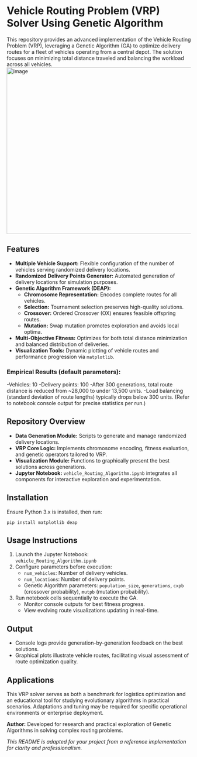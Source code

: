 # Vehicle Routing Problem (VRP) Solver Using Genetic Algorithm

This repository provides an advanced implementation of the Vehicle Routing Problem (VRP), leveraging a Genetic Algorithm (GA) to optimize delivery routes for a fleet of vehicles operating from a central depot. The solution focuses on minimizing total distance traveled and balancing the workload across all vehicles.
<img width="580" height="455" alt="image" src="https://github.com/user-attachments/assets/1671d47e-e773-48ad-b554-a78967b76f81" />

## Features

- **Multiple Vehicle Support:** Flexible configuration of the number of vehicles serving randomized delivery locations.
- **Randomized Delivery Points Generator:** Automated generation of delivery locations for simulation purposes.
- **Genetic Algorithm Framework (DEAP):**  
  - **Chromosome Representation:** Encodes complete routes for all vehicles.  
  - **Selection:** Tournament selection preserves high-quality solutions.  
  - **Crossover:** Ordered Crossover (OX) ensures feasible offspring routes.  
  - **Mutation:** Swap mutation promotes exploration and avoids local optima.  
- **Multi-Objective Fitness:** Optimizes for both total distance minimization and balanced distribution of deliveries.  
- **Visualization Tools:** Dynamic plotting of vehicle routes and performance progression via `matplotlib`.

### Empirical Results (default parameters):

-Vehicles: 10
-Delivery points: 100
-After 300 generations, total route distance is reduced from ~28,000 to under 13,500 units.
-Load balancing (standard deviation of route lengths) typically drops below 300 units.
(Refer to notebook console output for precise statistics per run.)



## Repository Overview

- **Data Generation Module:** Scripts to generate and manage randomized delivery locations.  
- **VRP Core Logic:** Implements chromosome encoding, fitness evaluation, and genetic operators tailored to VRP.  
- **Visualization Module:** Functions to graphically present the best solutions across generations.  
- **Jupyter Notebook:** `vehicle_Routing_Algorithm.ipynb` integrates all components for interactive exploration and experimentation.

## Installation

Ensure Python 3.x is installed, then run:

```
pip install matplotlib deap
```

## Usage Instructions

1. Launch the Jupyter Notebook:  
   `vehicle_Routing_Algorithm.ipynb`
2. Configure parameters before execution:  
   - `num_vehicles`: Number of delivery vehicles.  
   - `num_locations`: Number of delivery points.  
   - Genetic Algorithm parameters: `population_size`, `generations`, `cxpb` (crossover probability), `mutpb` (mutation probability).  
3. Run notebook cells sequentially to execute the GA.  
   - Monitor console outputs for best fitness progress.  
   - View evolving route visualizations updating in real-time.

## Output

- Console logs provide generation-by-generation feedback on the best solutions.  
- Graphical plots illustrate vehicle routes, facilitating visual assessment of route optimization quality.

## Applications

This VRP solver serves as both a benchmark for logistics optimization and an educational tool for studying evolutionary algorithms in practical scenarios. Adaptations and tuning may be required for specific operational environments or enterprise deployment.

**Author:** Developed for research and practical exploration of Genetic Algorithms in solving complex routing problems.

*This README is adapted for your project from a reference implementation for clarity and professionalism.*
